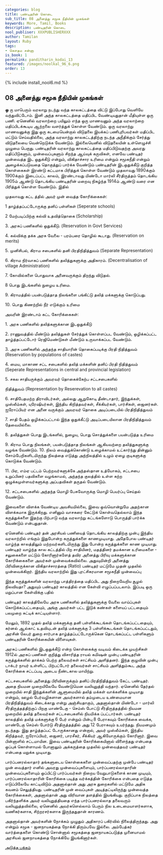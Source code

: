 ```yaml
---
categories: blog
title: பண்டிதரின் கொடை
sub_title: 08 அனைத்து சமூக நீதியின் முகங்கள்
keywords: More, Tamil, Books
description: பண்டிதரின் கொடை
nool_publiser: XXXPUBLISHERXXX
author: Tamilan
layout: Ruby
tags: 
- கௌதம சன்னா
is_book: 1
permalink: panditharin_kodai_13
featured: /images/noolkal_96_6.png
order: 13
---
```

{% include install_nool6.md %}

## 08 அனைத்து சமூக நீதியின் முகங்கள்

**ஒ** ரு மாபெரும் வரலாறு நடந்து வந்த காலகட்டத்தை விட்டு இப்போது வெளியே வந்துவிட்டோம். இனி அந்த காலகட்டத்தை மதிப்பிட வேண்டியதுதான் மீதியுள்ள ஒரு பணி. ஏனெனில் வரலாற்றை பயிலும் எந்த ஒரு மாணவனும் அந்த வரலாற்றை மதிப்பிடக்கூடிய ஆற்றலை வளர்த்துக் கொள்ள வேண்டும். ஒரு வரலாற்று மாணவனுக்கு இது ஒரு கடமையென்றால் விடுதலை இயக்கப் பணிபுரிபவர்கள் மதிப்பிட மட்டும் செய்வதில்லை, அந்த வரலாற்று காலகட்டத்திற்கு நடந்த அநீதிக்கும் சேர்த்து விடுதலையை வென்றெடுக்க வேண்டும். இல்லையெனில் விடுதலையின் உள்ளெழுச்சி முழுமை பெறாது. பண்டிதரின் வரலாற்று காலகட்டத்தை மதிப்பிடுவதற்கு அவரது மதிப்பீடுகளும், முன்வைப்புகளும் சிறந்த ஆய்வுக் கருவிகள், எனவே பண்டிதர் முன்வைத்த இட ஒதுக்கீடு என்றும், விகிதாச்சார உரிமை என்றும் சமூகநீதி என்றும் அழைக்கப்படுவதை தொகுத்துப் பார்க்க வேண்டும் பண்டிதரின் இடஒதுக்கீடு குறித்த கொள்கைகள் இரண்டு கட்டமாக பிரித்துக் கொள்ள வேண்டும் முதலாவது 1890க்கும் 1900க்கும் இடைப்பட்ட காலம், இரண்டாவது மிண்டோ மார்லி சீர்திருத்தம் தொடங்கிய 1905ம் ஆண்டு தொடங்கிய பண்டிதரின் மறைவு நிகழ்ந்த 1914ம் ஆண்டு வரை என பிரித்துக் கொள்ள வேண்டும். இதில்

முதலாவது கட்ட த்தில் அவர் முன் வைத்த கோரிக்கைகள்:

1 தாழ்த்தப்பட்டோருக்கு தனிப் பள்ளிகள் (Seperate schools)

2 மேற்படிப்பிற்கு கல்வி உதவித்தொகை (Scholarship)

3\. அரசுப் பணிகளில் ஒதுக்கீடு. (Reservation in Govt Services)

4\. கல்விக்கு தக்க அரசு வேலை - பரம்பரை தொழில் கூடாது. (Reservation on merits)

5\. முனிசிபல், கிராம சபைகளில் தனி பிரதிநிதித்துவம் (Separate ﻿Representation)

6\. கிராம நிர்வாகப் பணிகளில் தலித்துகளுக்கு அதிகாரம். (Decentralisation of village Administration)

7\. கோவில்களை பொதுவாக அனைவருக்கும் திறந்து விடுதல்.

8 பொது இடங்களில் நுழைய உரிமை.

9\. கிராமத்தில் பயன்படுத்தாத நிலங்களை பங்கிட்டு தலித் மக்களுக்கு கொடுப்பது.

10\. பொது கிணற்றில் நீர் எடுக்கும் உரிமை

அவரின் இரண்டாம் கட்ட கோரிக்கைகள்:

1\. அரசு பணிகளில் தலித்களுக்கான இடஒதுக்கீடு

2\. ராணுவத்தில் மீண்டும் தலித்துகள் சேர்த்துக் கொள்ளப்பட வேண்டும், ஒழிக்கப்பட்ட தாழ்த்தப்பட்டோர் ரெஜிமெண்டுகள் மீண்டும் உருவாக்கப்பட வேண்டும்.

3\. அரசு பணிகளில் அந்தந்த சாதியாரின் தொகைப்படிக்கு பிரதி நிதித்துவம் (Reservation by populations of castes)

4\. மைய, மாகாண சட்ட சபைகளில் தலித் மக்களின் தனிப் பிரதி நிதித்துவம் (Seperate Representations in central and provincial legislation)

5\. சகல சாதியருக்கும் அவரவர் தொகைக்கேற்ப சட்டசபைகளில்

நிதித்துவம் (Representation by Reserevation to all castes)

6\. சாதிபேதமற்ற திராவிடர்கள், அல்லது ஆறுகோடி தீண்டாதார், இந்துக்கள், முஸ்லீம்கள், யுரேஷியர்கள், இந்திய கிறித்தவர்கள், சீக்கியர்கள், பார்சிகள், ஜைனர்கள். ஐரோப்பியர் என அனை வருக்கும் அவரவர் தொகை அடிப்படையில் பிரதிநிதித்துவம்

7\. சாதி பேதம் ஒழிக்கப்பட்டால் இந்த ஒதுக்கீட்டு அடிப்படையிலான பிரதிநிதித்துவம் தேவையில்லை.

8\. தலித்துகள் பொது இடங்களில், நுழைய, பொது சொத்துக்களை பயன்படுத்த உரிமை

9\. கிராம பொது நிலங்கள், பயன்படுத்தாத நிலங்கள் ஆகியவற்றை தலித்துகளுக்கு வழங்க வேண்டும். ﻿10. நிலம் வைத்துக்கொண்டு உழைக்காமல் உட்கார்ந்து தின்னும் சோம்பேறிகளிடமிருந்து நிலத்தை எடுத்து அந்நிலத்தில் உழும் ஏழை குடிகளுக்கு கொடுக்க வேண்டும்.

11\. பிஏ, எம்ஏ பட்டம் பெற்றவர்களுக்கே அந்தஸ்தான உத்யோகம், சட்டசபை உறுப்பினர் பதவிகளை வழங்காமல், அந்தந்த குலத்தில் உள்ள கற்ற ஒழுக்கமுள்ளவர்களுக்கு அப்பதவிகள் தருதல் வேண்டும்.

12\. சட்டசபைகளில் அந்தந்த மொழி பேசுவோருக்கு மொழி பெயர்ப்பு செய்தல் வேண்டும்.

இவைகளை விளக்க வேண்டிய அவசியமில்லை, இவை ஒவ்வொன்றுமே அதற்கான விளக்கமாக இருக்கிறது. எனினும் வாசகரை கேட்டுக் கொள்வதெல்லாம் இந்த கருத்துக்களை இதற்கு பிற்பாடு வந்த வரலாற்று கட்டங்களோடு பொருத்தி பார்க்க வேண்டும் என்பதுதான்.

ஏனெனில் பண்டிதர் தன் அரசியல் பணியைத் தொடங்கிய காலத்திற்கு முன்பு இந்திய வரலாற்றில் எங்கும் இதுபோன்ற கருத்துக்களை காணமுடியாது. அதேபோல பண்டிதர் வாழ்ந்த காலத்திலும் மற்றவர்களிடமிருந்து இது போன்ற கருத்துக்களை காண முடியாது. பண்டிதர் வாழ்ந்த கால கட்டத்தில் பிற சாதியினர், மதத்தினர் தமக்கான உரிமைகளை - சலுகைகளை மட்டும் கோரினார்களேத் தவிர அனைத்து பிரிவு மக்களுக்கான கோரிக்கைகளை அவர்கள் முன்வைக்கவில்லை. அதுவுமின்றி அனைத்து பிரிவினருக்கான விகிதாச்சாரத்தை (Ratio) பண்டிதர் மட்டுமே முதன் முதலில் முன்வைக்கிறார். இந்திய வரலாற்றில் இது புரட்சிகரமான சமூகநீதி முன்வைப்பு

இந்த கருத்துக்களின் வரலாற்று பாத்திரத்தை மதிப்பிட அது நிறைவேறிய சூழல் நிலவியதா? அதுவும் பண்டிதர் காலத்தில் என கேள்வி எழுப்பப்படலாம். இப்படி ஒரு மறுப்பான கேள்விக்கு பதில்

பண்டிதர் காலத்திலேயே அரசு பணிகளில் தலித்துகளுக்கு வேலை வாய்ப்புகள் கொடுக்கப்பட்டதையும், அங்கு அவர்கள் பட்ட இடுக் கண்கள் களையப் பட்டதையும் பலமுறை சுட்டிக் காட்டியுள்ளார்.

மேலும், 1892 முதல் தலித் மக்களுக்கு தனி பள்ளிக்கூடங்கள் தொடங்கப்பட்டதையும், கர்னல் ஆல்காட் உதவியுடன் தலித் மக்களுக்கு 3 பள்ளிக்கூடங்கள் தொடங்கப்பட்டதும், அரசின் லேபர் துறை சார்பாக தாழ்த்தப்பட்டோருக்கென தொடங்கப்பட்ட பள்ளிகளும் பண்டிதரின் ﻿கோரிக்கையின் விளைவுகள்.

அரசுப் பணிகளில் இடஒதுக்கீடு என்ற கொள்கைக்கு வடிவம் கிடைக்க முயற்சிகள் 1912ல் அரசுப் பணிகள் குறித்து விசாரித்த ராயல் கமிஷன் முன்பு பண்டிதரின் கருத்துக்களில் தாக்கம் பெற்ற தலைவர்கள் சாட்சியம் அளித்தனர். இந்த குழுவின் முன்பு டாக்டர் நாயர் உள்ளிட்ட பிற்பட்டோர் தலைவர்கள் சாட்சியம் அளித்தும்கூட அந்த கோரிக்கை சட்டப்படி அடைய நீண்டகால மாயிற்று.

சட்டசபைகளில் அனைத்து பிரிவினருக்கும் தனிப் பிரதிநிதித்துவம் கேட்ட பண்டிதர். அதை நியமன முறையிலேயே வேண்டுமென வலியுறுத்தி வந்தார். ஏனெனில் தேர்தல் முறையில் சாதி இந்துக்களின் ஆளுமையில் தலித் மக்கள் வாக்களிக்க முடியாது என்றும், ஊழல் பேர்வழிகளான அவர்களால் தம்முடைய உண்மையான பிரதிநிதித்துவம் கிடைக்காது என்று அஞ்சியதாகும், அதனால்தான் மிண்டோ - மார்லி சீர்திருத்தத்திற்குப் பிறகு மாண்டேகு \- செம்ஸ் போட்டு சீர்திருத்தத்தில் நியமன முறையில் தலித் தலைவர்கள் சட்டசபைகளில் நியமிக்க ப்பட்டார்கள். பண்டிதர் காலத்தில் தலித் மக்களுக்கு 6 பேர் என்றும் பின்பு 8 பேராகவும் கோரிக்கை வைக்க, மாண்டேகு செம்ஸ் போர்டு சீர்திருத்தத்தில் அது 12 பேராகவும் உயர்ந்தது. நியமனமும் நடந்தது. இது தாழ்த்தப்பட் டோருக்கானது என்றால், அவர் முஸ்லீம்கள், இந்திய கிறித்தவர், ஐரோப்பியர், ஜைனர், பாரசீகர், சீக்கியர் ஆகியோருக்கும் கோரினார். இவை பின்னாளில் சட்டமாயின. இவை பண்டிதரின் கோரிக்கையினால் விளைந்தது என்பதை ஒப்புக் கொள்ளாமல் போனாலும் அக்கருத்தை முதலில் முன்வைத்தவர் பண்டிதர் என்பதை மறுக்க முடியாது.

பார்ப்பனரல்லாதார் தங்களுடைய கொள்கைகளை முன்வைப்பதற்கு முன்பே பண்டிதர் முன் வைத்தார் எனில் அவரது முன்வைப்புகளையும், பார்ப்பனரல்லாதாரின் முன்வைப்புகளையும் ஒப்பிட்டு பார்ப்பவர்கள் நிறைய வேறுபாடுகளைக் காண முடியும், பார்ப்பனரல்லாதாரின் கோரிக்கை படித்த வர்க்கத்தின் கோரிக்கை என்பதை எடுத்த எடுப்பிலேயே காட்டிவிடும் அதனால்தான் அது அரசு துறைகளில் மட்டுமே அதிக கவனம் செலுத்தியது. பண்டிதரின் முன் வைப்புகள் அடித்தட்டிலிருந்து முன்வைத்த கோரிக்கைகள், அதனால்தான் அது விரிவான தளத்தில் இயங்கியது. குறிப்பாக நிலத்தை பகிர்ந்தளிக்க அவர் வலியுறுத்தியதை எந்த பார்ப்பனரல்லாத தலைவரும் வலியுறுத்தவில்லை, ஏனெனில் அவர்களெல்லாம் பெரும் நில உடைமையாளர்களாக, ﻿வணிகர்களாக, சிற்றரசர்களாக இருந்ததுதான் காரணம்.

அதனால்தான் அவர்களின் நோக்கம் முழுதும் அதிகாரப் பகிர்வில் நிலைத்திருந்தது. அது என்றும் சமூக - ஜனநாயகத்தை நோக்கி திரும்பவே இல்லை. அம்பேத்கர் வார்த்தைகளை கொண்டு சொன்னால் சமூகத்தை ஜனநாயகப்படுத்த முனையாமல் அரசியல் ஜனநாயகத்தை நோக்கியே இயங்கினார்கள்.⁠

[அடுத்த பக்கம்](panditharin_kodai_14)